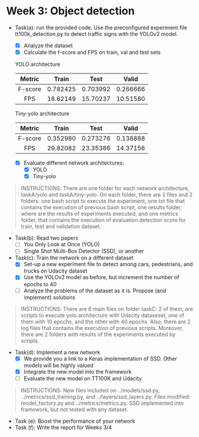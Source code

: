 # Week 3: Object detection
- Task(a): run the provided code. Use the preconfigured experiment file tt100k_detection.py to detect traffic signs with the YOLOv2 model.
  * [x] Analyze the dataset
  * [x] Calculate the f-score and FPS on train, val and test sets

  YOLO architecture
  
   |Metric                 | Train         | Test      | Valid    |
   |:------------:         |:-------------:| :-----:   |:---:     |
   |  F-score              | 0.782425      | 0.703992  |0.266666  |
   |  FPS                  | 18.62149      | 15.70237  |10.51580  |
  
  Tiny-yolo architecture
  
   |Metric                 | Train         | Test      | Valid    |
   |:------------:         |:-------------:| :-----:   |:---:     |
   |  F-score              | 0.352980      | 0.273276  |0.138888  |
   |  FPS                  | 29.82082      | 23.35386  |14.37156  |
  
  * [x] Evaluate different network architectures:
    * [x] YOLO
    * [x] Tiny-yolo
> INSTRUCTIONS: There are one folder for each network architecture, taskA/yolo and taskA/tiny-yolo. On each folder, there are 2 files and 2 folders: one bash script to execute the experiment, one txt file that contains the execution of previous bash script, one results folder, where are the results of experiments executed, and one metrics folder, that contains the execution of evaluation detection score for train, test and validation dataset. 
    
- Task(b): Read two papers 
  * [ ] You Only Look at Once (YOLO)
  * [ ] Single Shot Multi-Box Detector (SSD), or another
- Task(c): Train the network on a different dataset 
  * [x] Set-up a new experiment file to detect among cars, pedestrians, and trucks on Udacity dataset
  * [x] Use the YOLOv2 model as before, but increment the number of epochs to 40
  * [ ] Analyze the problems of the dataset as it is. Propose (and implement) solutions
> INSTRUCTIONS: There are 6 main files on folder taskC: 2 of them, are scripts to execute yolo architecture with Udacity dataseset, one of them with 10 epochs, and the other with 40 epochs. Also, there are 2 log files that contains the execution of previous scripts. Moreover, there are 2 folders with results of the experiments executed by scripts.  
  
- Task(d): Implement a new network
  * [x] We provide you a link to a Keras implementation of SSD. Other models will be highly valued
  * [x] Integrate the new model into the framework
  * [ ] Evaluate the new model on TT100K and Udacity
> INSTRUCTIONS: New files included on ../models/ssd.py, ../metrics/ssd_training.py, and ../layers/ssd_layers.py. Files modified: model_factory.py and ../metrics/metrics.py. SSD implemented into framework, but not tested with any dataset. 
- Task (e): Boost the performance of your network
- Task (f): Write the report for Weeks 3/4
